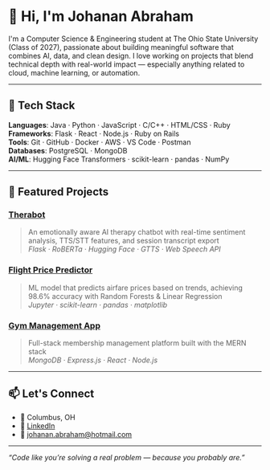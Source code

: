 # 👋 Hi, I'm Johanan Abraham

I'm a Computer Science & Engineering student at The Ohio State University (Class of 2027), passionate about building meaningful software that combines AI, data, and clean design. I love working on projects that blend technical depth with real-world impact — especially anything related to cloud, machine learning, or automation.

---

## 🔧 Tech Stack

**Languages**: Java · Python · JavaScript · C/C++ · HTML/CSS · Ruby  
**Frameworks**: Flask · React · Node.js · Ruby on Rails  
**Tools**: Git · GitHub · Docker · AWS · VS Code · Postman  
**Databases**: PostgreSQL · MongoDB  
**AI/ML**: Hugging Face Transformers · scikit-learn · pandas · NumPy

---

## 💼 Featured Projects

### [Therabot](https://github.com/johanangabraham/therabot)  
> An emotionally aware AI therapy chatbot with real-time sentiment analysis, TTS/STT features, and session transcript export  
*Flask · RoBERTa · Hugging Face · GTTS · Web Speech API*

### [Flight Price Predictor](https://github.com/johananabraham/FlightPricePredictor)  
> ML model that predicts airfare prices based on trends, achieving 98.6% accuracy with Random Forests & Linear Regression  
*Jupyter · scikit-learn · pandas · matplotlib*

### [Gym Management App](https://github.com/johananabraham/GymMembership)  
> Full-stack membership management platform built with the MERN stack  
*MongoDB · Express.js · React · Node.js*

---

## 📫 Let's Connect

- 📍 Columbus, OH  
- 💼 [LinkedIn](https://www.linkedin.com/in/johanangabraham)  
- 📧 johanan.abraham@hotmail.com

---

_“Code like you’re solving a real problem — because you probably are.”_
